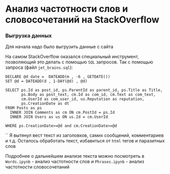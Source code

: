 # Анализ частотности слов и словосочетаний на StackOverflow

### Выгрузка данных

Для начала надо было выгрузить данные с сайта

На самом StackOverflow оказался специальный инструмент, позволяющий это делать с помощью ```SQL``` запросов. Так с помощью запроса (файл ```jet_brains.sql```):
```
DECLARE @d date =  DATEADD(m , -6 , GETDATE())
SET @d = DATEADD(d , 1-DAY(@d) , @d)

SELECT ps.Id as post_id, ps.ParentId as parent_id, ps.Title as Title, 
       ps.Body as post_text, cm.Id as com_id, cm.Text as com_text,
       cm.UserId as com_user_id, us.Reputation as reputation,
       ps.CreationDate as dt
FROM Posts as ps
  INNER JOIN Comments as cm ON cm.PostId = ps.Id
  INNER JOIN Users as us ON us.Id = cm.UserId
  
WHERE ps.CreationDate>=@d and cm.CreationDate>=@d
```
``
Я вытянул вест текст из заголовков, самих сообщений, комментариев и т.д. Осталось обработать текст, избавиться от ```html``` тегов и паразитных слов

Подробнее о дальнейшем анализе текста можно посмотреть в ```Words.ipynb``` - анализ частотности слов и ```Phrases.ipynb``` - анализ частотности словосочетаний
